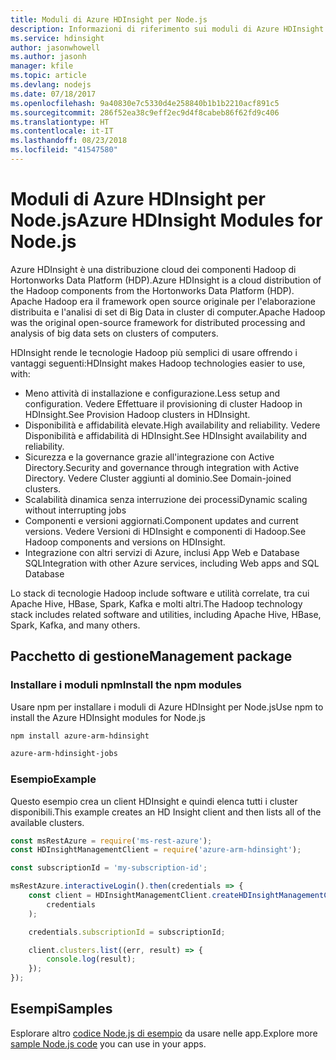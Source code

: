```yaml
---
title: Moduli di Azure HDInsight per Node.js
description: Informazioni di riferimento sui moduli di Azure HDInsight per Node.js
ms.service: hdinsight
author: jasonwhowell
ms.author: jasonh
manager: kfile
ms.topic: article
ms.devlang: nodejs
ms.date: 07/18/2017
ms.openlocfilehash: 9a40830e7c5330d4e258840b1b1b2210acf891c5
ms.sourcegitcommit: 286f52ea38c9eff2ec9d4f8cabeb86f62fd9c406
ms.translationtype: HT
ms.contentlocale: it-IT
ms.lasthandoff: 08/23/2018
ms.locfileid: "41547580"
---
```

# <a name="azure-hdinsight-modules-for-nodejs"></a><span data-ttu-id="9bd40-103">Moduli di Azure HDInsight per Node.js</span><span class="sxs-lookup"><span data-stu-id="9bd40-103">Azure HDInsight Modules for Node.js</span></span>

<span data-ttu-id="9bd40-104">Azure HDInsight è una distribuzione cloud dei componenti Hadoop di Hortonworks Data Platform (HDP).</span><span class="sxs-lookup"><span data-stu-id="9bd40-104">Azure HDInsight is a cloud distribution of the Hadoop components from the Hortonworks Data Platform (HDP).</span></span> <span data-ttu-id="9bd40-105">Apache Hadoop era il framework open source originale per l'elaborazione distribuita e l'analisi di set di Big Data in cluster di computer.</span><span class="sxs-lookup"><span data-stu-id="9bd40-105">Apache Hadoop was the original open-source framework for distributed processing and analysis of big data sets on clusters of computers.</span></span>

<span data-ttu-id="9bd40-106">HDInsight rende le tecnologie Hadoop più semplici di usare offrendo i vantaggi seguenti:</span><span class="sxs-lookup"><span data-stu-id="9bd40-106">HDInsight makes Hadoop technologies easier to use, with:</span></span>
- <span data-ttu-id="9bd40-107">Meno attività di installazione e configurazione.</span><span class="sxs-lookup"><span data-stu-id="9bd40-107">Less setup and configuration.</span></span> <span data-ttu-id="9bd40-108">Vedere Effettuare il provisioning di cluster Hadoop in HDInsight.</span><span class="sxs-lookup"><span data-stu-id="9bd40-108">See Provision Hadoop clusters in HDInsight.</span></span>
- <span data-ttu-id="9bd40-109">Disponibilità e affidabilità elevate.</span><span class="sxs-lookup"><span data-stu-id="9bd40-109">High availability and reliability.</span></span> <span data-ttu-id="9bd40-110">Vedere Disponibilità e affidabilità di HDInsight.</span><span class="sxs-lookup"><span data-stu-id="9bd40-110">See HDInsight availability and reliability.</span></span>
- <span data-ttu-id="9bd40-111">Sicurezza e la governance grazie all'integrazione con Active Directory.</span><span class="sxs-lookup"><span data-stu-id="9bd40-111">Security and governance through integration with Active Directory.</span></span> <span data-ttu-id="9bd40-112">Vedere Cluster aggiunti al dominio.</span><span class="sxs-lookup"><span data-stu-id="9bd40-112">See Domain-joined clusters.</span></span>
- <span data-ttu-id="9bd40-113">Scalabilità dinamica senza interruzione dei processi</span><span class="sxs-lookup"><span data-stu-id="9bd40-113">Dynamic scaling without interrupting jobs</span></span>
- <span data-ttu-id="9bd40-114">Componenti e versioni aggiornati.</span><span class="sxs-lookup"><span data-stu-id="9bd40-114">Component updates and current versions.</span></span> <span data-ttu-id="9bd40-115">Vedere Versioni di HDInsight e componenti di Hadoop.</span><span class="sxs-lookup"><span data-stu-id="9bd40-115">See Hadoop components and versions on HDInsight.</span></span>
- <span data-ttu-id="9bd40-116">Integrazione con altri servizi di Azure, inclusi App Web e Database SQL</span><span class="sxs-lookup"><span data-stu-id="9bd40-116">Integration with other Azure services, including Web apps and SQL Database</span></span>

<span data-ttu-id="9bd40-117">Lo stack di tecnologie Hadoop include software e utilità correlate, tra cui Apache Hive, HBase, Spark, Kafka e molti altri.</span><span class="sxs-lookup"><span data-stu-id="9bd40-117">The Hadoop technology stack includes related software and utilities, including Apache Hive, HBase, Spark, Kafka, and many others.</span></span> 

## <a name="management-package"></a><span data-ttu-id="9bd40-118">Pacchetto di gestione</span><span class="sxs-lookup"><span data-stu-id="9bd40-118">Management package</span></span>

### <a name="install-the-npm-modules"></a><span data-ttu-id="9bd40-119">Installare i moduli npm</span><span class="sxs-lookup"><span data-stu-id="9bd40-119">Install the npm modules</span></span>

<span data-ttu-id="9bd40-120">Usare npm per installare i moduli di Azure HDInsight per Node.js</span><span class="sxs-lookup"><span data-stu-id="9bd40-120">Use npm to install the Azure HDInsight modules for Node.js</span></span>

```bash
npm install azure-arm-hdinsight
```

```bash
azure-arm-hdinsight-jobs
```

### <a name="example"></a><span data-ttu-id="9bd40-121">Esempio</span><span class="sxs-lookup"><span data-stu-id="9bd40-121">Example</span></span> 

<span data-ttu-id="9bd40-122">Questo esempio crea un client HDInsight e quindi elenca tutti i cluster disponibili.</span><span class="sxs-lookup"><span data-stu-id="9bd40-122">This example creates an HD Insight client and then lists all of the available clusters.</span></span> 

```javascript
const msRestAzure = require('ms-rest-azure');
const HDInsightManagementClient = require('azure-arm-hdinsight');

const subscriptionId = 'my-subscription-id';

msRestAzure.interactiveLogin().then(credentials => {
    const client = HDInsightManagementClient.createHDInsightManagementClient(
        credentials
    );

    credentials.subscriptionId = subscriptionId;

    client.clusters.list((err, result) => {
        console.log(result);
    });
});
```

## <a name="samples"></a><span data-ttu-id="9bd40-123">Esempi</span><span class="sxs-lookup"><span data-stu-id="9bd40-123">Samples</span></span>

<span data-ttu-id="9bd40-124">Esplorare altro [codice Node.js di esempio](https://azure.microsoft.com/resources/samples/?platform=nodejs) da usare nelle app.</span><span class="sxs-lookup"><span data-stu-id="9bd40-124">Explore more [sample Node.js code](https://azure.microsoft.com/resources/samples/?platform=nodejs) you can use in your apps.</span></span>
